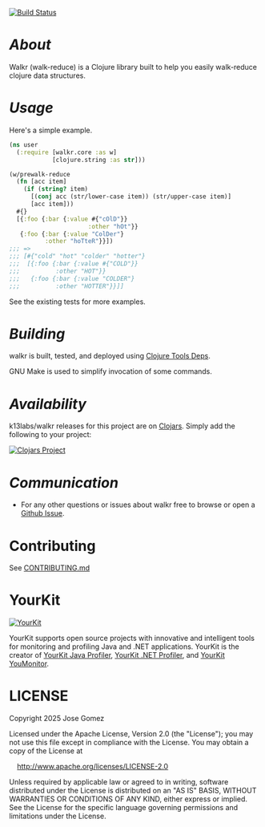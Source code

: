 [![Build Status](https://github.com/k13labs/walkr/actions/workflows/clojure.yml/badge.svg)](https://github.com/k13labs/walkr/actions/workflows/clojure.yml)

# _About_

Walkr (walk-reduce) is a Clojure library built to help you easily walk-reduce clojure data structures.

# _Usage_

Here's a simple example.

```clj
(ns user
  (:require [walkr.core :as w]
            [clojure.string :as str]))

(w/prewalk-reduce
  (fn [acc item]
    (if (string? item)
      [(conj acc (str/lower-case item)) (str/upper-case item)]
      [acc item]))
  #{}
  [{:foo {:bar {:value #{"cOlD"}}
                      :other "hOt"}}
   {:foo {:bar {:value "ColDer"}
          :other "hoTteR"}}])
;;; =>
;;; [#{"cold" "hot" "colder" "hotter"}
;;;  [{:foo {:bar {:value #{"COLD"}}
;;;          :other "HOT"}}
;;;   {:foo {:bar {:value "COLDER"}
;;;          :other "HOTTER"}}]]
```

See the existing tests for more examples.

# _Building_

walkr is built, tested, and deployed using [Clojure Tools Deps](https://clojure.org/guides/deps_and_cli).

GNU Make is used to simplify invocation of some commands.

# _Availability_

k13labs/walkr releases for this project are on [Clojars](https://clojars.org/). Simply add the following to your project:

[![Clojars Project](https://clojars.org/com.github.k13labs/walkr/latest-version.svg)](http://clojars.org/com.github.k13labs/walkr)

# _Communication_

- For any other questions or issues about walkr free to browse or open a [Github Issue](https://github.com/k13labs/walkr/issues).

# Contributing

See [CONTRIBUTING.md](CONTRIBUTING.md)

# YourKit

[![YourKit](https://www.yourkit.com/images/yklogo.png)](https://www.yourkit.com/)

YourKit supports open source projects with innovative and intelligent tools
for monitoring and profiling Java and .NET applications.
YourKit is the creator of [YourKit Java Profiler](https://www.yourkit.com/java/profiler/),
[YourKit .NET Profiler](https://www.yourkit.com/dotnet-profiler/),
and [YourKit YouMonitor](https://www.yourkit.com/youmonitor/).

# LICENSE

Copyright 2025 Jose Gomez

Licensed under the Apache License, Version 2.0 (the "License"); you may not use this file except in compliance with the License. You may obtain a copy of the License at

&nbsp;&nbsp;&nbsp;&nbsp;http://www.apache.org/licenses/LICENSE-2.0

Unless required by applicable law or agreed to in writing, software distributed under the License is distributed on an "AS IS" BASIS, WITHOUT WARRANTIES OR CONDITIONS OF ANY KIND, either express or implied. See the License for the specific language governing permissions and limitations under the License.
